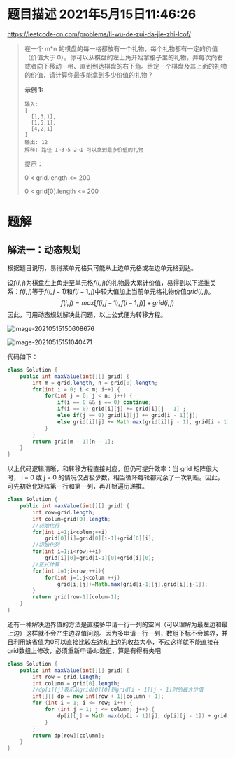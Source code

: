 # 题目描述	2021年5月15日11:46:26

https://leetcode-cn.com/problems/li-wu-de-zui-da-jie-zhi-lcof/

> 在一个 m*n 的棋盘的每一格都放有一个礼物，每个礼物都有一定的价值（价值大于 0）。你可以从棋盘的左上角开始拿格子里的礼物，并每次向右或者向下移动一格、直到到达棋盘的右下角。给定一个棋盘及其上面的礼物的价值，请计算你最多能拿到多少价值的礼物？
>
>  
>
> **示例 1:**
>
> ```
> 输入: 
> [
>   [1,3,1],
>   [1,5,1],
>   [4,2,1]
> ]
> 输出: 12
> 解释: 路径 1→3→5→2→1 可以拿到最多价值的礼物
> ```
>
>
> 提示：
>
> 0 < grid.length <= 200
>
> 0 < grid[0].length <= 200

# 题解

## 解法一：动态规划

根据题目说明，易得某单元格只可能从上边单元格或左边单元格到达。

设$f(i,j)$为棋盘左上角走至单元格$f(i,j)$的礼物最大累计价值，易得到以下递推关系：$f(i,j)$等于$f(i,j-1)$和$f(i-1,j)$中较大值加上当前单元格礼物价值$grid(i,j)$。
$$
f(i,j)=max[f(i,j-1),f(i-1,j)]+grid(i,j)
$$
因此，可用动态规划解决此问题，以上公式便为转移方程。

![image-20210515150608676](https://gitee.com/mw515031/image/raw/master/image/image-20210515150608676.png)

![image-20210515151040471](https://gitee.com/mw515031/image/raw/master/image/image-20210515151040471.png)

代码如下：

```java
class Solution {
    public int maxValue(int[][] grid) {
        int m = grid.length, n = grid[0].length;
        for(int i = 0; i < m; i++) {
            for(int j = 0; j < n; j++) {
                if(i == 0 && j == 0) continue;
                if(i == 0) grid[i][j] += grid[i][j - 1] ;
                else if(j == 0) grid[i][j] += grid[i - 1][j];
                else grid[i][j] += Math.max(grid[i][j - 1], grid[i - 1][j]);
            }
        }
        return grid[m - 1][n - 1];
    }
}
```

以上代码逻辑清晰，和转移方程直接对应，但仍可提升效率：当 grid 矩阵很大时， i = 0 或 j = 0 的情况仅占极少数，相当循环每轮都冗余了一次判断。因此，可先初始化矩阵第一行和第一列，再开始遍历递推。

```java
class Solution {
    public int maxValue(int[][] grid) {
        int row=grid.length;
        int colum=grid[0].length;
        //初始化行
        for(int i=1;i<colum;++i)
            grid[0][i]=grid[0][i-1]+grid[0][i];
        //初始化列
        for(int i=1;i<row;++i)
            grid[i][0]=grid[i-1][0]+grid[i][0];
        //正式计算
        for(int i=1;i<row;++i){
            for(int j=1;j<colum;++j)
                grid[i][j]+=Math.max(grid[i-1][j],grid[i][j-1]);
        }
        return grid[row-1][colum-1];
    }
}
```

还有一种解决边界值的方法是直接多申请一行一列的空间（可以理解为最左边和最上边）这样就不会产生边界值问题。因为多申请一行一列，数组下标不会越界，并且利用缺省值为0可以直接比较左边和上边的收益大小，不过这样就不能直接在grid数组上修改，必须重新申请dp数组，算是有得有失吧

```java
class Solution {
    public int maxValue(int[][] grid) {
        int row = grid.length;
        int column = grid[0].length;
        //dp[i][j]表示从grid[0][0]到grid[i - 1][j - 1]时的最大价值
        int[][] dp = new int[row + 1][column + 1];
        for (int i = 1; i <= row; i++) {
            for (int j = 1; j <= column; j++) {
                dp[i][j] = Math.max(dp[i - 1][j], dp[i][j - 1]) + grid[i - 1][j - 1];
            }
        }
        return dp[row][column];
    }
}
```

